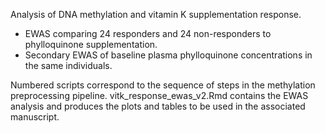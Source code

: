 Analysis of DNA methylation and vitamin K supplementation response.

- EWAS comparing 24 responders and 24 non-responders to phylloquinone supplementation.
- Secondary EWAS of baseline plasma phylloquinone concentrations in the same individuals.

Numbered scripts correspond to the sequence of steps in the methylation preprocessing pipeline. vitk_response_ewas_v2.Rmd contains the EWAS analysis and produces the plots and tables to be used in the associated manuscript.
